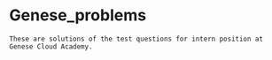 # Genese_problems

    These are solutions of the test questions for intern position at Genese Cloud Academy.
